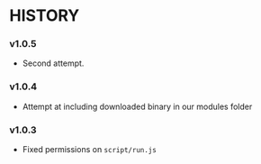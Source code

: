 # HISTORY

### v1.0.5

- Second attempt.

### v1.0.4

- Attempt at including downloaded binary in our modules folder

### v1.0.3

- Fixed permissions on `script/run.js`
